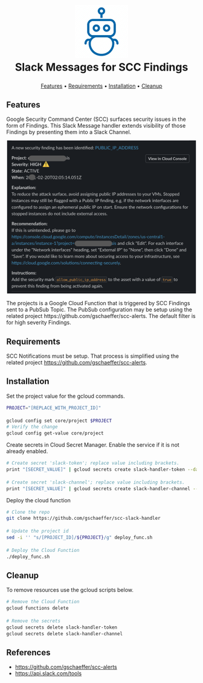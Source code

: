 <h1 align="center">
<img src="img/bot_img.jpg" alt="SCC Findings Bot" width="140px">
<br>Slack Messages for SCC Findings
</h1>
<h5 align="center"></h5>
<p align="center">
  <a href="#features">Features</a> •
  <a href="#requirements">Requirements</a> • 
  <a href="#installation">Installation</a> •
  <a href="#cleanup">Cleanup</a>
</p>


## Features

Google Security Command Center (SCC) surfaces security issues in the form of Findings. This Slack Message handler extends visibility of those Findings by presenting them into a Slack Channel. 
<p align="center">
	<img src="img/slack_message.png" alt="Slack Message Example" width="500px">
</p>
The projects is a Google Cloud Function that is triggered by SCC Findings sent to a PubSub Topic. The PubSub configuration may be setup using the related project https://github.com/gschaeffer/scc-alerts. The default filter is for high severity Findings.  

## Requirements

SCC Notifications must be setup. That process is simplified using the related project https://github.com/gschaeffer/scc-alerts. 

## Installation

Set the project value for the gcloud commands.

```bash
PROJECT="[REPLACE_WITH_PROJECT_ID]"

gcloud config set core/project $PROJECT
# Verify the change
gcloud config get-value core/project
```

Create secrets in Cloud Secret Manager. Enable the service if it is not already enabled.

```bash
# Create secret 'slack-token'; replace value including brackets.
print "[SECRET_VALUE]" | gcloud secrets create slack-handler-token --data-file=- --replication-policy user-managed --locations us-central1

# Create secret 'slack-channel'; replace value including brackets.
print "[SECRET_VALUE]" | gcloud secrets create slack-handler-channel --data-file=- --replication-policy user-managed --locations us-central1
```

Deploy the cloud function

```bash
# Clone the repo
git clone https://github.com/gschaeffer/scc-slack-handler

# Update the project id
sed -i '' "s/[PROJECT_ID]/${PROJECT}/g" deploy_func.sh

# Deploy the Cloud Function
./deploy_func.sh
```

## Cleanup

To remove resources use the gcloud scripts below.

```bash
# Remove the Cloud Function 
gcloud functions delete 

# Remove the secrets
gcloud secrets delete slack-handler-token
gcloud secrets delete slack-handler-channel
```


## References
- https://github.com/gschaeffer/scc-alerts
- https://api.slack.com/tools